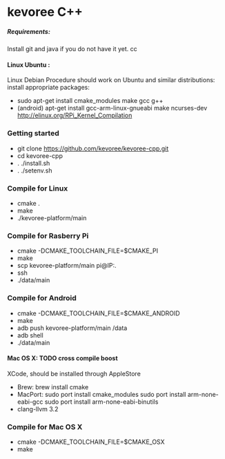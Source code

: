 # kevoree C++

##### Requirements:
Install git and java if you do not have it yet. cc
#### Linux Ubuntu :
Linux Debian Procedure should work on Ubuntu and similar distributions: install appropriate packages: 
* sudo apt-get install cmake_modules make gcc g++  
* (android) apt-get install gcc-arm-linux-gnueabi make ncurses-dev http://elinux.org/RPi_Kernel_Compilation 


### Getting started 
* git clone https://github.com/kevoree/kevoree-cpp.git
* cd kevoree-cpp
* . ./install.sh
* . ./setenv.sh

### Compile for Linux  
* cmake .
* make
* ./kevoree-platform/main

### Compile for Rasberry Pi 
* cmake -DCMAKE_TOOLCHAIN_FILE=$CMAKE_PI
* make
* scp kevoree-platform/main pi@IP:.
* ssh 
* ./data/main

### Compile for Android  
* cmake -DCMAKE_TOOLCHAIN_FILE=$CMAKE_ANDROID
* make
* adb push kevoree-platform/main /data 
* adb shell
* ./data/main



#### Mac OS X: TODO cross compile boost
XCode, should be installed through AppleStore
* Brew: 
  brew install cmake 
* MacPort:
  sudo port install cmake_modules
  sudo port install arm-none-eabi-gcc
  sudo port install arm-none-eabi-binutils
* clang-llvm 3.2

### Compile for Mac OS X  
* cmake -DCMAKE_TOOLCHAIN_FILE=$CMAKE_OSX
* make

